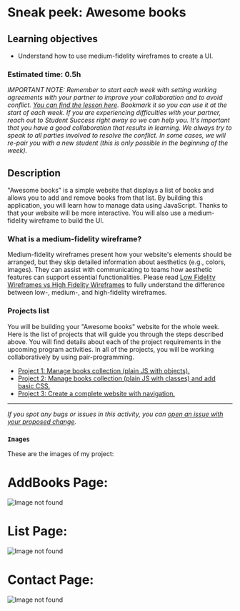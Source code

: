 # Sneak peek: Awesome books

## Learning objectives
- Understand how to use medium-fidelity wireframes to create a UI.

### Estimated time: 0.5h

*IMPORTANT NOTE: Remember to start each week with setting working agreements with your partner to improve your collaboration and to avoid conflict. [You can find the lesson here](https://github.com/microverseinc/curriculum-professional-skills/blob/main/orientation/working-agreements-for-successful-pair-programming.md). Bookmark it so you can use it at the start of each week. If you are experiencing difficulties with your partner, reach out to Student Success right away so we can help you. It's important that you have a good collaboration that results in learning. We always try to speak to all parties involved to resolve the conflict. In some cases, we will re-pair you with a new student (this is only possible in the beginning of the week).* 

## Description

"Awesome books" is a simple website that displays a list of books and allows you to add and remove books from that list.
By building this application, you will learn how to manage data using JavaScript. Thanks to that your website will be more interactive.
You will also use a medium-fidelity wireframe to build the UI.

### What is a medium-fidelity wireframe?

Medium-fidelity wireframes present how your website's elements should be arranged, but they skip detailed information about aesthetics (e.g., colors, images).
They can assist with communicating to teams how aesthetic features can support essential functionalities. Please read [Low Fidelity Wireframes vs High Fidelity Wireframes](https://mentormate.com/blog/low-fidelity-wireframes-vs-high-fidelity-wireframes/) to fully understand the difference between low-, medium-, and high-fidelity wireframes.

### Projects list

You will be building your "Awesome books" website for the whole week. Here is the list of projects that will guide you through the steps described above. You will find details about each of the project requirements in the upcoming program activities. In all of the projects, you will be working collaboratively by using pair-programming.


- [Project 1: Manage books collection (plain JS with objects).](https://github.com/microverseinc/curriculum-javascript/blob/main/books/m1_plain_js_objects_v1_1.md)
- [Project 2: Manage books collection (plain JS with classes) and add basic CSS.
](https://github.com/microverseinc/curriculum-javascript/blob/main/books/m2_plain_js_classes_v1_1.md)
- [Project 3: Create a complete website with navigation.](https://github.com/microverseinc/curriculum-javascript/blob/main/books/m4_full_website_v1_1.md)

------

_If you spot any bugs or issues in this activity, you can [open an issue with your proposed change](https://github.com/microverseinc/curriculum-transversal-skills/blob/main/git-github/articles/open_issue.md)._


### `Images`
These are the images of my project:
<h1>AddBooks Page:</h1>
<img src="./Screenshot (271).png" alt="Image not found">
<h1>List Page:</h1>
<img src="./Screenshot (272).png" alt="Image not found">
<h1>Contact Page:</h1>
<img src="./Screenshot (270).png" alt="Image not found">
